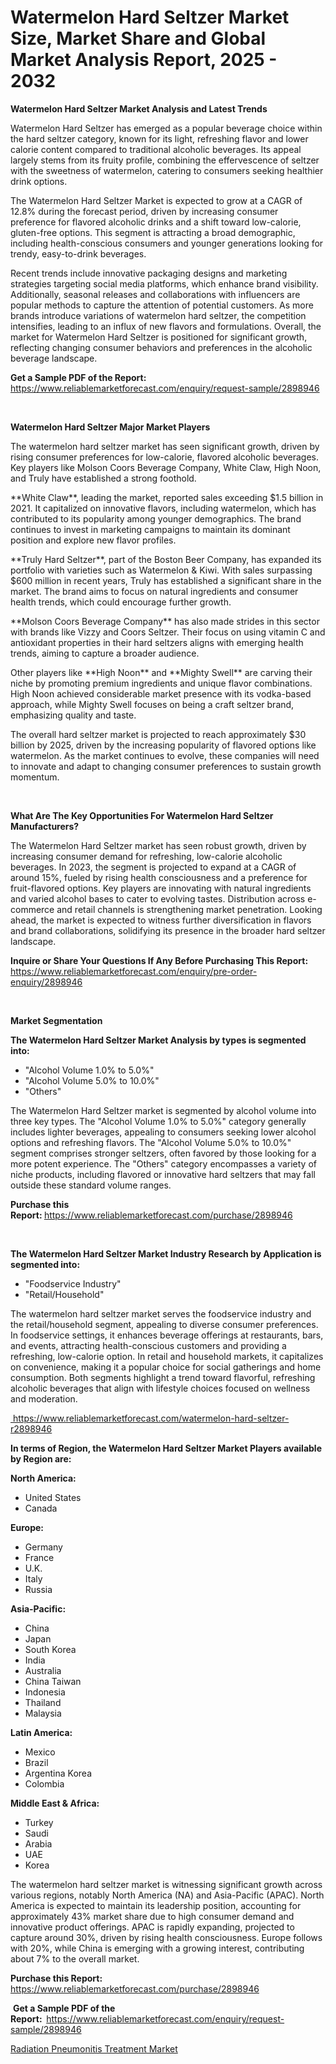 <p><h1>Watermelon Hard Seltzer Market Size, Market Share and Global Market Analysis Report, 2025 - 2032</h1></p><p><strong>Watermelon Hard Seltzer Market Analysis and Latest Trends</strong></p>
<p><p>Watermelon Hard Seltzer has emerged as a popular beverage choice within the hard seltzer category, known for its light, refreshing flavor and lower calorie content compared to traditional alcoholic beverages. Its appeal largely stems from its fruity profile, combining the effervescence of seltzer with the sweetness of watermelon, catering to consumers seeking healthier drink options. </p><p>The Watermelon Hard Seltzer Market is expected to grow at a CAGR of 12.8% during the forecast period, driven by increasing consumer preference for flavored alcoholic drinks and a shift toward low-calorie, gluten-free options. This segment is attracting a broad demographic, including health-conscious consumers and younger generations looking for trendy, easy-to-drink beverages.</p><p>Recent trends include innovative packaging designs and marketing strategies targeting social media platforms, which enhance brand visibility. Additionally, seasonal releases and collaborations with influencers are popular methods to capture the attention of potential customers. As more brands introduce variations of watermelon hard seltzer, the competition intensifies, leading to an influx of new flavors and formulations. Overall, the market for Watermelon Hard Seltzer is positioned for significant growth, reflecting changing consumer behaviors and preferences in the alcoholic beverage landscape.</p></p>
<p><strong>Get a Sample PDF of the Report:&nbsp;</strong> <a href="https://www.reliablemarketforecast.com/enquiry/request-sample/2898946?utm_campaign=3081&utm_medium=2&utm_source=Github&utm_content=ia&utm_term=15032025&utm_id=watermelon-hard-seltzer">https://www.reliablemarketforecast.com/enquiry/request-sample/2898946</a></p>
<p>&nbsp;</p>
<p><strong>Watermelon Hard Seltzer Major Market Players</strong></p>
<p><p>The watermelon hard seltzer market has seen significant growth, driven by rising consumer preferences for low-calorie, flavored alcoholic beverages. Key players like Molson Coors Beverage Company, White Claw, High Noon, and Truly have established a strong foothold. </p><p>**White Claw**, leading the market, reported sales exceeding $1.5 billion in 2021. It capitalized on innovative flavors, including watermelon, which has contributed to its popularity among younger demographics. The brand continues to invest in marketing campaigns to maintain its dominant position and explore new flavor profiles.</p><p>**Truly Hard Seltzer**, part of the Boston Beer Company, has expanded its portfolio with varieties such as Watermelon & Kiwi. With sales surpassing $600 million in recent years, Truly has established a significant share in the market. The brand aims to focus on natural ingredients and consumer health trends, which could encourage further growth.</p><p>**Molson Coors Beverage Company** has also made strides in this sector with brands like Vizzy and Coors Seltzer. Their focus on using vitamin C and antioxidant properties in their hard seltzers aligns with emerging health trends, aiming to capture a broader audience.</p><p>Other players like **High Noon** and **Mighty Swell** are carving their niche by promoting premium ingredients and unique flavor combinations. High Noon achieved considerable market presence with its vodka-based approach, while Mighty Swell focuses on being a craft seltzer brand, emphasizing quality and taste.</p><p>The overall hard seltzer market is projected to reach approximately $30 billion by 2025, driven by the increasing popularity of flavored options like watermelon. As the market continues to evolve, these companies will need to innovate and adapt to changing consumer preferences to sustain growth momentum.</p></p>
<p>&nbsp;</p>
<p><strong>What Are The Key Opportunities For Watermelon Hard Seltzer Manufacturers?</strong></p>
<p><p>The Watermelon Hard Seltzer market has seen robust growth, driven by increasing consumer demand for refreshing, low-calorie alcoholic beverages. In 2023, the segment is projected to expand at a CAGR of around 15%, fueled by rising health consciousness and a preference for fruit-flavored options. Key players are innovating with natural ingredients and varied alcohol bases to cater to evolving tastes. Distribution across e-commerce and retail channels is strengthening market penetration. Looking ahead, the market is expected to witness further diversification in flavors and brand collaborations, solidifying its presence in the broader hard seltzer landscape.</p></p>
<p><strong>Inquire or Share Your Questions If Any Before Purchasing This Report:</strong> <a href="https://www.reliablemarketforecast.com/enquiry/pre-order-enquiry/2898946?utm_campaign=3081&utm_medium=2&utm_source=Github&utm_content=ia&utm_term=15032025&utm_id=watermelon-hard-seltzer">https://www.reliablemarketforecast.com/enquiry/pre-order-enquiry/2898946</a></p>
<p>&nbsp;</p>
<p><strong>Market Segmentation</strong></p>
<p><strong>The Watermelon Hard Seltzer Market Analysis by types is segmented into:</strong></p>
<p><ul><li>"Alcohol Volume 1.0% to 5.0%"</li><li>"Alcohol Volume 5.0% to 10.0%"</li><li>"Others"</li></ul></p>
<p><p>The Watermelon Hard Seltzer market is segmented by alcohol volume into three key types. The "Alcohol Volume 1.0% to 5.0%" category generally includes lighter beverages, appealing to consumers seeking lower alcohol options and refreshing flavors. The "Alcohol Volume 5.0% to 10.0%" segment comprises stronger seltzers, often favored by those looking for a more potent experience. The "Others" category encompasses a variety of niche products, including flavored or innovative hard seltzers that may fall outside these standard volume ranges.</p></p>
<p><strong>Purchase this Report:&nbsp;</strong><a href="https://www.reliablemarketforecast.com/purchase/2898946?utm_campaign=3081&utm_medium=2&utm_source=Github&utm_content=ia&utm_term=15032025&utm_id=watermelon-hard-seltzer">https://www.reliablemarketforecast.com/purchase/2898946</a></p>
<p>&nbsp;</p>
<p><strong>The Watermelon Hard Seltzer Market Industry Research by Application is segmented into:</strong></p>
<p><ul><li>"Foodservice Industry"</li><li>"Retail/Household"</li></ul></p>
<p><p>The watermelon hard seltzer market serves the foodservice industry and the retail/household segment, appealing to diverse consumer preferences. In foodservice settings, it enhances beverage offerings at restaurants, bars, and events, attracting health-conscious customers and providing a refreshing, low-calorie option. In retail and household markets, it capitalizes on convenience, making it a popular choice for social gatherings and home consumption. Both segments highlight a trend toward flavorful, refreshing alcoholic beverages that align with lifestyle choices focused on wellness and moderation.</p></p>
<p><a href="https://www.reliablemarketforecast.com/watermelon-hard-seltzer-r2898946?utm_campaign=3081&utm_medium=2&utm_source=Github&utm_content=ia&utm_term=15032025&utm_id=watermelon-hard-seltzer">&nbsp;https://www.reliablemarketforecast.com/watermelon-hard-seltzer-r2898946</a></p>
<p><strong>In terms of Region, the Watermelon Hard Seltzer Market Players available by Region are:</strong></p>
<p>
    <p> <strong> North America: </strong>
        <ul>
            <li>United States</li>
            <li>Canada</li>
        </ul>
        </p> 
    <p> <strong> Europe: </strong>
        <ul>
            <li>Germany</li>
            <li>France</li>
            <li>U.K.</li>
            <li>Italy</li>
            <li>Russia</li>
        </ul>
        </p> 
    <p> <strong> Asia-Pacific: </strong>
        <ul>
            <li>China</li>
            <li>Japan</li>
            <li>South Korea</li>
            <li>India</li>
            <li>Australia</li>
            <li>China Taiwan</li>
            <li>Indonesia</li>
            <li>Thailand</li>
            <li>Malaysia</li>
        </ul>
        </p> 
    <p> <strong> Latin America: </strong>
        <ul>
            <li>Mexico</li>
            <li>Brazil</li>
            <li>Argentina Korea</li>
            <li>Colombia</li>
        </ul>
        </p> 
    <p> <strong> Middle East & Africa: </strong>
        <ul>
            <li>Turkey</li>
            <li>Saudi</li>
            <li>Arabia</li>
            <li>UAE</li>
            <li>Korea</li>
        </ul>
    </p>
    </p>
<p><p>The watermelon hard seltzer market is witnessing significant growth across various regions, notably North America (NA) and Asia-Pacific (APAC). North America is expected to maintain its leadership position, accounting for approximately 43% market share due to high consumer demand and innovative product offerings. APAC is rapidly expanding, projected to capture around 30%, driven by rising health consciousness. Europe follows with 20%, while China is emerging with a growing interest, contributing about 7% to the overall market.</p></p>
<p><strong>Purchase this Report: </strong><a href="https://www.reliablemarketforecast.com/purchase/2898946?utm_campaign=3081&utm_medium=2&utm_source=Github&utm_content=ia&utm_term=15032025&utm_id=watermelon-hard-seltzer">https://www.reliablemarketforecast.com/purchase/2898946</a></p>
<p>&nbsp;<strong>Get a Sample PDF of the Report:&nbsp;&nbsp;</strong><a href="https://www.reliablemarketforecast.com/enquiry/request-sample/2898946?utm_campaign=3081&utm_medium=2&utm_source=Github&utm_content=ia&utm_term=15032025&utm_id=watermelon-hard-seltzer">https://www.reliablemarketforecast.com/enquiry/request-sample/2898946</a></p>
<p><strong></strong></p>
<p><p><a href="https://github.com/genayziben/Market-Research-Report-List-1/blob/main/radiation-pneumonitis-treatment-market.md?utm_campaign=3081&utm_medium=2&utm_source=Github&utm_content=ia&utm_term=15032025&utm_id=watermelon-hard-seltzer">Radiation Pneumonitis Treatment Market</a></p></p>